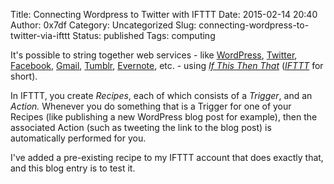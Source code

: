 Title: Connecting Wordpress to Twitter with IFTTT
Date: 2015-02-14 20:40
Author: 0x7df
Category: Uncategorized
Slug: connecting-wordpress-to-twitter-via-ifttt
Status: published
Tags: computing

It's possible to string together web services - like
[WordPress](https://wordpress.com), [Twitter](http://twitter.com),
[Facebook](https://www.facebook.com), [Gmail](https://www.gmail.com),
[Tumblr](https://www.tumblr.com), [Evernote](https://evernote.com/),
etc. - using [*If This Then
That*](http://ifttt.com) ([*IFTTT*](http://ifttt.com) for short).

In IFTTT, you create *Recipes*, each of which consists of a *Trigger*,
and an *Action.* Whenever you do something that is a Trigger for one of
your Recipes (like publishing a new WordPress blog post for example),
then the associated Action (such as tweeting the link to the blog post)
is automatically performed for you.

I've added a pre-existing recipe to my IFTTT account that does exactly
that, and this blog entry is to test it.

